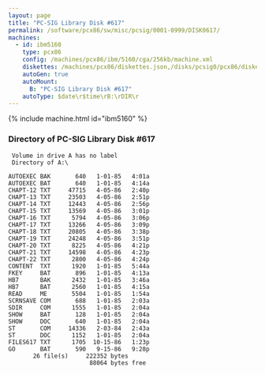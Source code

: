 ```yaml
---
layout: page
title: "PC-SIG Library Disk #617"
permalink: /software/pcx86/sw/misc/pcsig/0001-0999/DISK0617/
machines:
  - id: ibm5160
    type: pcx86
    config: /machines/pcx86/ibm/5160/cga/256kb/machine.xml
    diskettes: /machines/pcx86/diskettes.json,/disks/pcsig0/pcx86/diskettes.json
    autoGen: true
    autoMount:
      B: "PC-SIG Library Disk #617"
    autoType: $date\r$time\rB:\rDIR\r
---
```


{% include machine.html id="ibm5160" %}

### Directory of PC-SIG Library Disk #617

     Volume in drive A has no label
     Directory of A:\

    AUTOEXEC BAK       640   1-01-85   4:01a
    AUTOEXEC BAT       640   1-01-85   4:14a
    CHAPT-12 TXT     47715   4-05-86   2:40p
    CHAPT-13 TXT     23503   4-05-86   2:51p
    CHAPT-14 TXT     12443   4-05-86   2:56p
    CHAPT-15 TXT     13569   4-05-86   3:01p
    CHAPT-16 TXT      5794   4-05-86   3:06p
    CHAPT-17 TXT     13266   4-05-86   3:09p
    CHAPT-18 TXT     20805   4-05-86   3:38p
    CHAPT-19 TXT     24248   4-05-86   3:51p
    CHAPT-20 TXT      8225   4-05-86   4:21p
    CHAPT-21 TXT     14598   4-05-86   4:23p
    CHAPT-22 TXT      2800   4-05-86   4:24p
    CONTENT  TXT      1920   1-01-85   5:44a
    FKEY     BAT       896   1-01-85   4:13a
    HB7      BAK      2432   1-01-85   3:46a
    HB7      BAT      2560   1-01-85   4:15a
    READ     ME       5504   1-01-85   1:54a
    SCRNSAVE COM       688   1-01-85   2:03a
    SDIR     COM      1555   1-01-85   2:04a
    SHOW     BAT       128   1-01-85   2:04a
    SHOW     DOC       640   1-01-85   2:04a
    ST       COM     14336   2-03-84   2:43a
    ST       DOC      1152   1-01-85   2:04a
    FILES617 TXT      1705  10-15-86   1:23p
    GO       BAT       590   9-15-86   9:28p
           26 file(s)     222352 bytes
                           88064 bytes free
